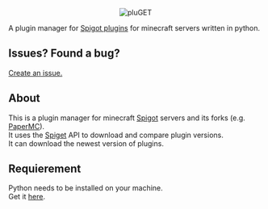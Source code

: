 <p align="center">
<img src="https://i.ibb.co/Fg36BdJ/logo2.png" alt="pluGET" border="0"></a>
</p>


A plugin manager for [Spigot plugins](https://www.spigotmc.org/resources/) for minecraft servers written in python.  

## Issues? Found a bug? 
[Create an issue.](https://github.com/Neocky/pluGET/issues/new/choose)  

## About  
This is a plugin manager for minecraft [Spigot](https://www.spigotmc.org/) servers and its forks (e.g. [PaperMC](https://papermc.io/)).  
It uses the [Spiget](https://spiget.org/) API to download and compare plugin versions.  
It can download the newest version of plugins.

## Requierement
Python needs to be installed on your machine.  
Get it [here](https://www.python.org/downloads/).  
